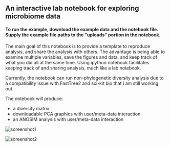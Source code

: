 ## An interactive lab notebook for exploring microbiome data

#### To run the example, download the example data and the notebook file. Supply the example file paths to the "uploads" portion in the notebook.

The main goal of this notebook is to provide a template to reproduce analysis, and share the analysis with others. The advantage is being able to examine multiple variables, save the figures and data, and keep track of what you did all at the same time. Using ipython notebook facilitates keeping track of and sharing analysis, much like a lab notebook.

Currently, the notebook can run non-phylogenetic diversity analysis due to a compatibility issue with FastTree2 and sci-kit bio that I am still working out.

The notebook will produce:
* a diversity matrix
* downloadable PCA graphics with user/meta-data interaction
* an ANOSIM analysis with user/meta-data interaction

![screenshot1][1]

![screenshot2][2]


[1]: https://cloud.githubusercontent.com/assets/16652933/15034616/0651e16c-123d-11e6-814b-f74e5cbe8f25.png

[2]:
https://cloud.githubusercontent.com/assets/16652933/15034616/0651e16c-123d-11e6-814b-f74e5cbe8f25.png
